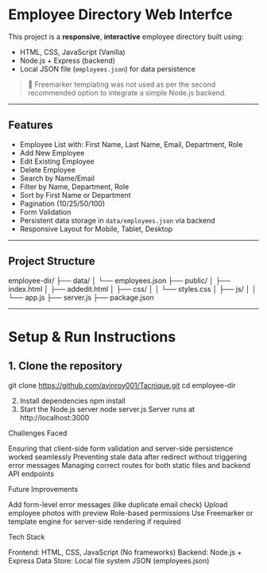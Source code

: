 # Employee Directory Web Interfce

This project is a **responsive**, **interactive** employee directory built using:

- HTML, CSS, JavaScript (Vanilla)
-  Node.js + Express (backend)
-  Local JSON file (`employees.json`) for data persistence

> 📄 Freemarker templating was not used as per the second recommended option to integrate a simple Node.js backend.

---

## Features

- Employee List with: First Name, Last Name, Email, Department, Role
-  Add New Employee
-  Edit Existing Employee
-  Delete Employee
-  Search by Name/Email
-  Filter by Name, Department, Role
-  Sort by First Name or Department
-  Pagination (10/25/50/100)
-  Form Validation
-  Persistent data storage in `data/employees.json` via backend
-  Responsive Layout for Mobile, Tablet, Desktop

---

## Project Structure

employee-dir/
├── data/
│ └── employees.json 
├── public/
│ ├── index.html 
│ ├── addedit.html 
│ ├── css/
│ │ └── styles.css
│ ├── js/
│ │ └── app.js
├── server.js 
├── package.json


---

# Setup & Run Instructions

## 1. Clone the repository

git clone https://github.com/avinroy001/Tacnique.git
cd employee-dir

2. Install dependencies
npm install
3. Start the Node.js server
node server.js
Server runs at http://localhost:3000

Challenges Faced

Ensuring that client-side form validation and server-side persistence worked seamlessly
Preventing stale data after redirect without triggering error messages
Managing correct routes for both static files and backend API endpoints

Future Improvements

Add form-level error messages (like duplicate email check)
Upload employee photos with preview
Role-based permissions
Use Freemarker or template engine for server-side rendering if required

 Tech Stack

Frontend: HTML, CSS, JavaScript (No frameworks)
Backend: Node.js + Express
Data Store: Local file system JSON (employees.json)



